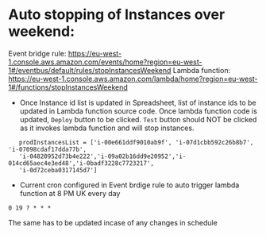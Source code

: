 # Auto stopping of Instances over weekend:

Event bridge rule: https://eu-west-1.console.aws.amazon.com/events/home?region=eu-west-1#/eventbus/default/rules/stopInstancesWeekend
Lambda function: https://eu-west-1.console.aws.amazon.com/lambda/home?region=eu-west-1#/functions/stopInstancesWeekend


- Once Instance id list is updated in Spreadsheet, list of instance ids to be updated in Lambda function source code. Once lambda function code is updated, `Deploy` button to be clicked. `Test` button should NOT be clicked as it invokes lambda function and will stop instances.
 ```
    prodInstancesList = ['i-00e661ddf9010ab9f', 'i-07d1cbb592c26b8b7', 'i-07098cdaf17dda77b',
    'i-04820952d73b4e222','i-09a02b16dd9e20952','i-014cd65aec4e3ed48','i-0badf3228c7723217',
    'i-0d72ceba0317145d7']
  ```
- Current cron configured in Event brdige rule to auto trigger lambda function at 8 PM UK every day
```
0 19 ? * * *
```
The same has to be updated incase of any changes in schedule 
